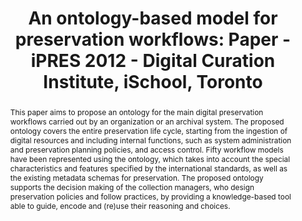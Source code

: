 ---
abstract: 'This paper aims to propose an ontology for the main digital preservation
  workflows carried out by an organization or an archival system. The proposed ontology
  covers the entire preservation life cycle, starting from the ingestion of digital
  resources and including internal functions, such as system administration and preservation
  planning policies, and access control. Fifty workflow models have been represented
  using the ontology, which takes into account the special characteristics and features
  specified by the international standards, as well as the existing metadata schemas
  for preservation. The proposed ontology supports the decision making of the collection
  managers, who design preservation policies and follow practices, by providing a
  knowledge-based tool able to guide, encode and

  (re)use their reasoning and choices.'
creators:
- Papatheodorou, Christos
- Mikelakis, Michalis
date: null
document_url: https://services.phaidra.univie.ac.at/api/object/o:293677/download
grand_parent: iPRES
institutions: []
keywords:
- ischool
- toronto
- canada
- digital preservation workflows
- ontology
- oais model
landing_page_url: https://phaidra.univie.ac.at/o:293677
language: eng
layout: publication
license: CC BY-NC-SA 3.0 AT
notes_url: null
parent: iPRES 2012
presentation_url: null
size: 922939
source_name: iPRES
title: 'An ontology-based model for preservation workflows: Paper - iPRES 2012 - Digital
  Curation Institute, iSchool, Toronto'
type: paper
year: 2012
---